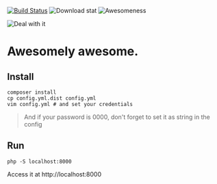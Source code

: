 [![Build Status](https://travis-ci.org/Nek-/TestCrawler.svg?branch=master)](https://travis-ci.org/Nek-/TestCrawler)
![Download stat](https://img.shields.io/github/downloads/atom/atom/latest/total.svg)
![Awesomeness](https://img.shields.io/badge/awesomeness-sucess-brightgreen.svg)

![Deal with it](http://www.thepostturtle.com/wp-content/uploads/2015/02/Obama-Deal-with-It.jpg)

# Awesomely awesome.

Install
-------

```
composer install
cp config.yml.dist config.yml
vim config.yml # and set your credentials
```

> And if your password is 0000, don't forget to set it as string in the config

Run
---

```
php -S localhost:8000
```

Access it at http://localhost:8000
